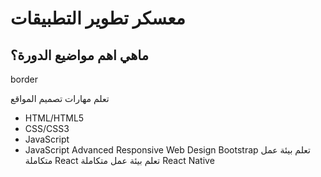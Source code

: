 # معسكر تطوير التطبيقات

 ## ماهي اهم مواضيع الدورة؟
border

تعلم مهارات تصميم المواقع
- HTML/HTML5
- CSS/CSS3
- JavaScript
- JavaScript Advanced
                            Responsive Web Design
                            Bootstrap
                            تعلم بيئة عمل متكاملة React
                            تعلم بيئة عمل متكاملة React Native
